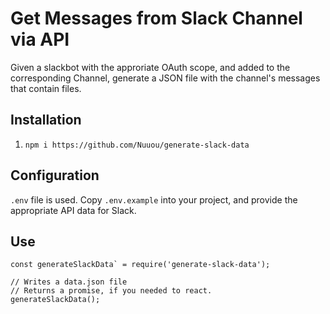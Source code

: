 # Get Messages from Slack Channel via API
Given a slackbot with the approriate OAuth scope, and added to the corresponding Channel, generate a JSON file with the channel's messages that contain files.

## Installation
1. `npm i https://github.com/Nuuou/generate-slack-data`

## Configuration
`.env` file is used. Copy `.env.example` into your project, and provide the appropriate API data for Slack.

## Use
```
const generateSlackData` = require('generate-slack-data');

// Writes a data.json file
// Returns a promise, if you needed to react.
generateSlackData();
```